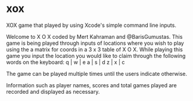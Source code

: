 # xox
XOX game that played by using Xcode's simple command line inputs.

Welcome to X O X coded by Mert Kahraman and @BarisGumustas. This game is being played through inputs of locations where you wish to play using the a matrix for coords in a 3 x 3 table of X O X. While playing this game you input the location you would like to claim through the following words on the keyboard:
q | w | e
a | s | d
z | x | c

The game can be played multiple times until the users indicate otherwise.

Information such as player names, scores and total games played are recorded and displayed as necessary.
